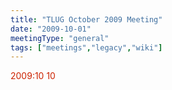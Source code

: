 ```yaml
---
title: "TLUG October 2009 Meeting"
date: "2009-10-01"
meetingType: "general"
tags: ["meetings","legacy","wiki"]
---
```


<html><head><meta http-equiv="refresh" content="0;URL='/wiki/Meetings:15th_Anniversary_Event'" /></head><body><p>


<font color=#CC2200>2009:10</font>
<font color=#CC2200>10</font>


</p></body></html>

